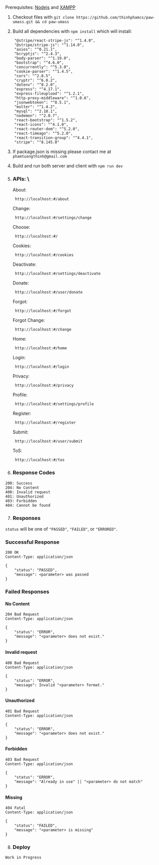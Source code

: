 Prerequisites: [Nodejs](https://nodejs.org/en/) and [XAMPP](https://www.apachefriends.org/index.html)

1. Checkout files with `git clone https://github.com/thinhphamcs/paw-umass.git && cd paw-umass`

2. Build all dependencies with `npm install` which will install:

```
    "@stripe/react-stripe-js": "^1.4.0",
    "@stripe/stripe-js": "^1.14.0",
    "axios": "^0.21.1",
    "bcryptjs": "^2.4.3",
    "body-parser": "^1.19.0",
    "bootstrap": "^4.6.0",
    "concurrently": "^5.3.0",
    "cookie-parser": "^1.4.5",
    "cors": "^2.8.5",
    "cryptr": "^6.0.2",
    "dotenv": "^8.2.0",
    "express": "^4.17.1",
    "express-fileupload": "^1.2.1",
    "http-proxy-middleware": "^1.0.6",
    "jsonwebtoken": "^8.5.1",
    "multer": "^1.4.2",
    "mysql": "^2.18.1",
    "nodemon": "^2.0.7",
    "react-bootstrap": "^1.5.2",
    "react-icons": "^4.1.0",
    "react-router-dom": "^5.2.0",
    "react-timeago": "^5.2.0",
    "react-transition-group": "^4.4.1",
    "stripe": "^8.145.0"
```

3. If package.json is missing please contact me at `phamtuongthinh@gmail.com`

4. Build and run both server and client with `npm run dev`

5. ### APIs: \
    About:
    ```
     http://localhost:#/about
    ```
    Change:
    ```
     http://localhost:#/settings/change
    ```
    Choose:
    ```
     http://localhost:#/
    ```
    Cookies:
    ```
     http://localhost:#/cookies
    ```
    Deactivate:
    ```
     http://localhost:#/settings/deactivate
    ```
    Donate:
    ```
     http://localhost:#/user/donate
    ```
    Forgot:
    ```
     http://localhost:#/forgot
    ```
    Forgot Change:
    ```
     http://localhost:#/change
    ```
    Home:
    ```
     http://localhost:#/home
    ```
    Login:
    ```
     http://localhost:#/login
    ```
    Privacy:
    ```
     http://localhost:#/privacy
    ```
    Profile:
    ```
     http://localhost:#/settings/profile
    ```
    Register:
    ```
     http://localhost:#/register
    ```
    Submit:
    ```
     http://localhost:#/user/submit
    ```
    ToS:
    ```
     http://localhost:#/tos
    ```

6. ### Response Codes
```
200: Success
204: No Content
400: Invalid request
401: Unauthorized
403: Forbidden
404: Cannot be found
```

7. ### Responses

`status` will be one of `"PASSED"`, `"FAILED"`, or `"ERRORED"`.

### Successful Response
```
200 OK
Content-Type: application/json

{
    "status": "PASSED",
    "message": <parameter> was passed
}
```
  
### Failed Responses

#### No Content
```
204 Bad Request
Content-Type: application/json

{
    "status": "ERROR",
    "message": "<parameter> does not exist."
}
```
#### Invalid request
```
400 Bad Request
Content-Type: application/json

{
    "status": "ERROR",
    "message": Invalid "<parameter> format."
}
```
#### Unauthorized
```
401 Bad Request
Content-Type: application/json

{
    "status": "ERROR",
    "message": "<parameter> does not exist."
}
```
#### Forbidden
```
403 Bad Request
Content-Type: application/json

{
    "status": "ERROR",
    "message": "Already in use" || "<parameter> do not match"
}
```
#### Missing
```
404 Fatal
Content-Type: application/json

{
    "status": "FAILED",
    "message": "<parameter> is missing"
}
```
8. ### Deploy
```
Work in Progress
```